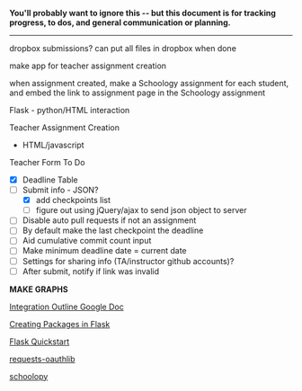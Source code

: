 **You'll probably want to ignore this -- but this document is for tracking progress, to dos, and general communication or planning.**

---

dropbox submissions? can put all files in dropbox when done

make app for teacher assignment creation

when assignment created, make a Schoology assignment for each student, and embed the link to assignment page in the Schoology assignment

Flask - python/HTML interaction


Teacher Assignment Creation
- HTML/javascript

Teacher Form To Do
- [X] Deadline Table
- [ ] Submit info - JSON?
	- [X] add checkpoints list
	- [ ] figure out using jQuery/ajax to send json object to server
- [ ] Disable auto pull requests if not an assignment
- [ ] By default make the last checkpoint the deadline
- [ ] Aid cumulative commit count input
- [ ] Make minimum deadline date = current date
- [ ] Settings for sharing info (TA/instructor github accounts)?
- [ ] After submit, notify if link was invalid

**MAKE GRAPHS**

[Integration Outline Google Doc](https://docs.google.com/document/d/18rlLBixBy4v_k2UCaJfA9dEGO6ejslnkyMPTTGgFZvY/edit)

[Creating Packages in Flask](http://flask.pocoo.org/docs/0.12/patterns/packages/)

[Flask Quickstart](http://flask.pocoo.org/docs/1.0/quickstart/#quickstart)

[requests-oauthlib](https://github.com/requests/requests-oauthlib)

[schoolopy](https://github.com/ErikBoesen/schoolopy)
